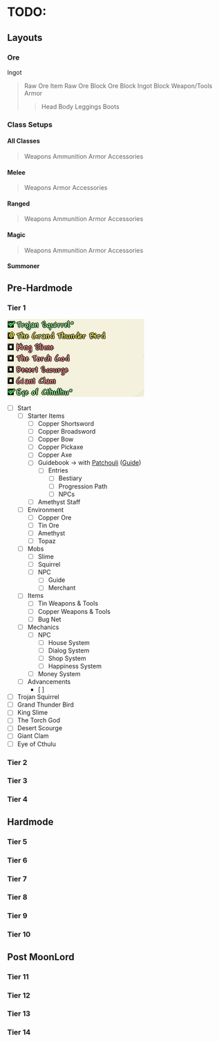 # TODO:
## Layouts
### Ore
Ingot
>Raw Ore Item
>Raw Ore Block
>Ore Block
>Ingot Block
>Weapon/Tools
>Armor
>>Head
>>Body
>>Leggings
>>Boots
### Class Setups
#### All Classes
>Weapons
>Ammunition
>Armor
>Accessories
#### Melee
>Weapons
>Armor
>Accessories
#### Ranged
>Weapons
>Ammunition
>Armor
>Accessories
#### Magic
>Weapons
>Ammunition
>Armor
>Accessories
#### Summoner

## Pre-Hardmode
### Tier 1
![tier1-img](img/tiers_template/tier1.png)

 - [ ] Start
	 - [ ] Starter Items
		 - [ ] Copper Shortsword
		 - [ ] Copper Broadsword
		 - [ ] Copper Bow
		 - [ ] Copper Pickaxe
		 - [ ] Copper Axe
		 - [ ] Guidebook &#8594; with [Patchouli](https://github.com/VazkiiMods/Patchouli) ([Guide](https://vazkiimods.github.io/Patchouli/docs/patchouli-basics/getting-started/))
			 - [ ] Entries
				 - [ ] Bestiary
				 - [ ] Progression Path
				 - [ ] NPCs
		 - [ ] Amethyst Staff
	- [ ] Environment
		- [ ] Copper Ore
		- [ ] Tin Ore 
		- [ ] Amethyst
		- [ ] Topaz
	 - [ ] Mobs
		 - [ ] Slime
		 - [ ]  Squirrel
		 - [ ] NPC
			 - [ ] Guide
			 - [ ] Merchant
	 - [ ] Items
		 - [ ] Tin Weapons & Tools
		 - [ ] Copper Weapons & Tools
		 - [ ] Bug Net
	 - [ ] Mechanics
		 - [ ] NPC
			 - [ ] House System
			 - [ ] Dialog System
			 - [ ] Shop System
			 - [ ] Happiness System
		 - [ ] Money System
	 - [ ] Advancements
		 - [ ] 
 - [ ] Trojan Squirrel
 - [ ] Grand Thunder Bird
 - [ ] King Slime
 - [ ] The Torch God
 - [ ] Desert Scourge
 - [ ] Giant Clam
 - [ ] Eye of Cthulu

### Tier 2
### Tier 3
### Tier 4
## Hardmode
### Tier 5
### Tier 6
### Tier 7
### Tier 8
### Tier 9
### Tier 10
## Post MoonLord
### Tier 11
### Tier 12
### Tier 13
### Tier 14


<!--stackedit_data:
eyJoaXN0b3J5IjpbMTY4Nzc0MjYwOSwtMjEwNjQ0OTI0NywtOT
gyODY2MjUwLDc1MzcxOTcyNiwtMzE2Mzc3OTM2LC0xNzU2MjUz
MzY5LDIwNjM4NDQzNiwtMTE2NzQ0MTMzMCwxMjA0MzA1NTgsMT
k5MDgyODQwMiwtNTU4NzQyNjUyLC04NjY1Nzk4NTksLTUxNTAz
ODUyMSwxNDc3MzM3NzE3LDY2ODI2OTE1MywtNzU3OTE4OTcsLT
k2NjcxMTY1OSwtMjEyODY5Mzg3NiwtMTQ2ODg1MTA1NiwtMTE4
NzczNjUxXX0=
-->